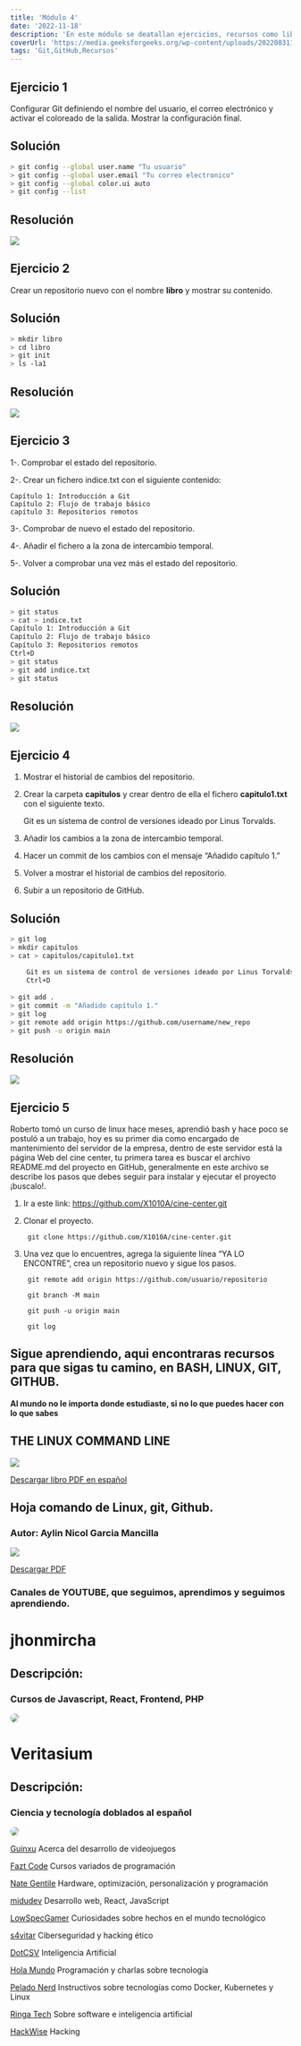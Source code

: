 ```yaml
---
title: 'Módulo 4'
date: '2022-11-18'
description: 'En este módulo se deatallan ejercicios, recursos como libros, paginas, canales de YouTube y algunos retos'
coverUrl: 'https://media.geeksforgeeks.org/wp-content/uploads/20220831170024/GitPush3.jpg'
tags: 'Git,GitHub,Recursos'
---
```


## Ejercicio 1


Configurar Git definiendo el nombre del usuario, el correo electrónico y activar el coloreado de la salida. Mostrar la configuración final.

## Solución 
```bash
> git config --global user.name "Tu usuario"
> git config --global user.email "Tu correo electronico"
> git config --global color.ui auto
> git config --list
```
## Resolución

<img src="https://aprendeconalf.es/docencia/git/ejercicios/soluciones/creacion-actualizacion-repositorios/ejercicio1.gif" width="auto" border="0">

## Ejercicio 2


Crear un repositorio nuevo con el nombre **libro** y mostrar su contenido.

## Solución 
```bash
> mkdir libro
> cd libro
> git init
> ls -la1
```
## Resolución

<img src="https://aprendeconalf.es/docencia/git/ejercicios/soluciones/creacion-actualizacion-repositorios/ejercicio2.gif" width="auto" border="0">

## Ejercicio 3


1-. Comprobar el estado del repositorio.

2-. Crear un fichero indice.txt con el siguiente contenido:

    Capítulo 1: Introducción a Git
    Capítulo 2: Flujo de trabajo básico
    capítulo 3: Repositorios remotos

3-. Comprobar de nuevo el estado del repositorio.

4-. Añadir el fichero a la zona de intercambio temporal.

5-. Volver a comprobar una vez más el estado del repositorio.

## Solución 
```bash
> git status
> cat > indice.txt
Capítulo 1: Introducción a Git
Capítulo 2: Flujo de trabajo básico
Capítulo 3: Repositorios remotos
Ctrl+D
> git status
> git add indice.txt
> git status
```
## Resolución

<img src="https://aprendeconalf.es/docencia/git/ejercicios/soluciones/creacion-actualizacion-repositorios/ejercicio3.gif" width="auto" border="0">

## Ejercicio 4


1. Mostrar el historial de cambios del repositorio.
2. Crear la carpeta **capitulos** y crear dentro de ella el fichero **capitulo1.txt** con el siguiente texto.
    
    Git es un sistema de control de versiones ideado por Linus Torvalds.

3. Añadir los cambios a la zona de intercambio temporal.
4. Hacer un commit de los cambios con el mensaje “Añadido capítulo 1.”
5. Volver a mostrar el historial de cambios del repositorio.
6. Subir a un repositorio de GitHub.
## Solución 
```bash
> git log
> mkdir capitulos
> cat > capitulos/capitulo1.txt
    
    Git es un sistema de control de versiones ideado por Linus Torvalds.
    Ctrl+D
    
> git add .
> git commit -m "Añadido capítulo 1."
> git log
> git remote add origin https://github.com/username/new_repo
> git push -u origin main
```
## Resolución

<img src="https://aprendeconalf.es/docencia/git/ejercicios/soluciones/historial-cambios/ejercicio1.gif" width="auto" border="0">

## Ejercicio 5

Roberto tomó un curso de linux hace meses, aprendió bash y hace poco se postuló a un trabajo, hoy es su primer dia como encargado de mantenimiento del servidor de la empresa, dentro de este servidor está la página Web del cine center, tu primera tarea es buscar el archivo README.md del proyecto en GitHub, generalmente en este archivo se describe los pasos que debes seguir para instalar y ejecutar el proyecto ¡buscalo!.

1. Ir a este link: https://github.com/X1010A/cine-center.git

2. Clonar el proyecto.
		
        git clone https://github.com/X1010A/cine-center.git

3. Una vez que lo encuentres, agrega la siguiente línea “YA LO ENCONTRE”, crea un repositorio nuevo y sigue los pasos.

	    git remote add origin https://github.com/usuario/repositorio

        git branch -M main
     
        git push -u origin main

        git log


## Sigue aprendiendo, aqui encontraras recursos para que sigas tu camino, en BASH, LINUX, GIT, GITHUB.

**Al mundo no le importa donde estudiaste, si no lo que puedes hacer con lo que sabes**


## THE LINUX COMMAND LINE

<img src="https://m.media-amazon.com/images/I/51kjjarKXBL._AC_SY780_.jpg"  width="auto" border="0">

[Descargar libro PDF en español](https://ia803404.us.archive.org/14/items/la-linea-de-comandos-de-linux/La%20l%C3%ADnea%20de%20comandos%20de%20Linux.pdf)

## Hoja comando de Linux, git, Github.
### Autor: Aylin Nicol Garcia Mancilla

<img src="https://i.postimg.cc/kXcxjy9n/Captura-de-pantalla-2022-11-18-113722.jpg"  width="auto" border="0">

[Descargar PDF ](https://drive.google.com/file/d/1TwqwsJ5zgmJi6zLxDN7OpzBfU7785OLP/view?usp=sharing)

### Canales de YOUTUBE, que seguimos, aprendimos y seguimos aprendiendo.

# jhonmircha


## Descripción: 
### Cursos de Javascript, React, Frontend, PHP

<a href="https://www.youtube.com/c/jonmircha"> <img style="border-radius: 100px" src="https://yt3.ggpht.com/ytc/AMLnZu91inNTs3EajHckXFyHf7Zj-z9Qt770dTAglreFMw=s176-c-k-c0x00ffffff-no-rj"  width="auto" > </a>

# Veritasium

## Descripción: 
### Ciencia y tecnología doblados al español

<a href="https://www.youtube.com/c/Veritasiumenespa%C3%B1ol"><img style="border-radius: 100px" src="https://yt3.ggpht.com/ostJ8BjZbRXO3dgburOfFhKlAduy6q2NG_FvG-_BYFRiyF67e2TnXmy4vNE-God09MSGFUSQ5Q=s88-c-k-c0x00ffffff-no-rj"  width="auto" ></a>

[Guinxu](https://www.youtube.com/@Guinxu)
Acerca del desarrollo de videojuegos

[Fazt Code](https://www.youtube.com/c/FaztCode)
Cursos variados de programación

[Nate Gentile](https://www.youtube.com/@NateGentile7)
Hardware, optimización, personalización y programación

[midudev](https://www.youtube.com/c/midudev)
Desarrollo web, React, JavaScript

[LowSpecGamer](https://www.youtube.com/@lowspecgamerESP)
Curiosidades sobre hechos en el mundo tecnológico

[s4vitar](https://www.youtube.com/@s4vitar)
Ciberseguridad y hacking ético

[DotCSV](https://www.youtube.com/c/DotCSV)
Inteligencia Artificial

[Hola Mundo](https://www.youtube.com/@HolaMundoDev)
Programación y charlas sobre tecnología

[Pelado Nerd](https://www.youtube.com/@PeladoNerd)
Instructivos sobre tecnologías como Docker, Kubernetes y Linux

[Ringa Tech](https://www.youtube.com/@RingaTech)
Sobre software e inteligencia artificial

[HackWise](https://www.youtube.com/@hackwise)
Hacking